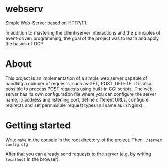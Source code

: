 # webserv

Simple Web-Server based on HTTP/1.1.

In addition to mastering the client-server interactions and the principles of event-driven programming, the goal of the project was to learn and apply the basics of OOP.

# About

This project is an implementation of a simple web server capable of handling a number of requests, such as GET, POST, DELETE. It is also possible to process POST requests using built-in CGI scripts. The web server has its own configuration file where you can configure the server name, ip address and listening port, define different URLs, configure redirects and set permissible request types (all same as in Nginx).

# Getting started

Write <code>make</code> in the console in the root directory of the project. Then <code>./server config.cfg</code>

After that you can already send requests to the server (e.g. by writing <code>localhost</code> in the browser).
